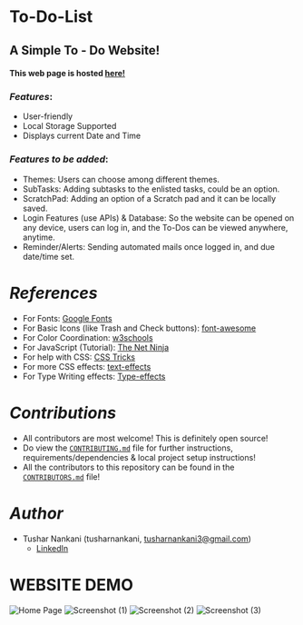 # To-Do-List
## A Simple To - Do Website!
#### This web page is hosted [here!](https://tusharjustdoit.netlify.app/)

### *Features*:
* User-friendly
* Local Storage Supported
* Displays current Date and Time

### *Features to be added*:
* Themes: Users can choose among different themes.
* SubTasks: Adding subtasks to the enlisted tasks, could be an option.
* ScratchPad: Adding an option of a Scratch pad and it can be locally saved.
* Login Features (use APIs) & Database: So the website can be opened on any device, users can log in, and the To-Dos can be viewed anywhere, anytime.
* Reminder/Alerts: Sending automated mails once logged in, and due date/time set. 

# *References*
* For Fonts: [Google Fonts](https://fonts.googleapis.com/css2?family=Work+Sans:wght@300&display=swap)
* For Basic Icons (like Trash and Check buttons): [font-awesome](https://fontawesome.com)
* For Color Coordination: [w3schools](https://www.w3schools.com/colors/colors_mixer.asp?colorbottom=000000&colortop=FFFFFF)
* For JavaScript (Tutorial): [The Net Ninja](https://www.youtube.com/playlist?list=PL4cUxeGkcC9i9Ae2D9Ee1RvylH38dKuET)
* For help with CSS: [CSS Tricks](https://css-tricks.com/)
* For more CSS effects: [text-effects](https://speckyboy.com/underline-text-effects-css/)
* For Type Writing effects: [Type-effects](https://usefulangle.com/post/85/css-typewriter-animation)

# *Contributions* 
- All contributors are most welcome! This is definitely open source!
- Do view the [`CONTRIBUTING.md`](https://github.com/) file for further instructions, requirements/dependencies & local project setup instructions!
- All the contributors to this repository can be found in the [`CONTRIBUTORS.md`](https://github.com/tusharnankani/ToDoList/blob/add-license-1/CONTRIBUTORS.md) file!


# *Author*
* Tushar Nankani (tusharnankani, tusharnankani3@gmail.com)
   - [LinkedIn](https://www.linkedin.com/in/tusharnankani)

# WEBSITE DEMO
![Home Page](https://user-images.githubusercontent.com/61280281/84436477-261d3c00-ac51-11ea-917f-56b25f2b16c9.png)
![Screenshot (1)](https://user-images.githubusercontent.com/61280281/84436484-26b5d280-ac51-11ea-8665-c803d5fdedb3.png)
![Screenshot (2)](https://user-images.githubusercontent.com/61280281/84436487-287f9600-ac51-11ea-8688-3827242679e4.png)
![Screenshot (3)](https://user-images.githubusercontent.com/61280281/84436472-23bae200-ac51-11ea-875f-50d62f353495.png)



